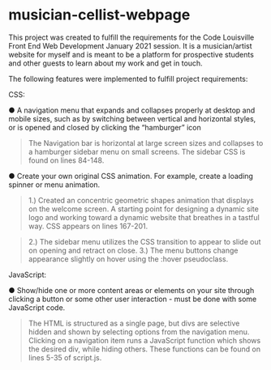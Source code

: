 # musician-cellist-webpage

This project was created to fulfill the requirements for the Code Louisville Front End
Web Development January 2021 session. It is a musician/artist website for myself and is meant to be a platform for prospective students and other guests to learn about my work and get in touch.


The following features were implemented to fulfill project requirements:

CSS:

●	A navigation menu that expands and collapses properly at desktop and mobile sizes, such as by switching between vertical and horizontal styles, or is opened and closed by clicking the “hamburger” icon

> The Navigation bar is horizontal at large screen sizes and collapses to a hamburger sidebar menu on small screens. The sidebar CSS is found on lines 84-148.

● Create your own original CSS animation. For example, create a loading spinner or menu
animation.

> 1.) Created an concentric geometric shapes animation that displays on the welcome screen. A starting point for designing a dynamic site logo and working toward a dynamic website that breathes in a tastful way. CSS appears on lines 167-201.

> 2.) The sidebar menu utilizes the CSS transition to appear to slide out on opening and retract on close.
> 3.) The menu buttons change appearance slightly on hover using the :hover pseudoclass.


JavaScript:

●	Show/hide one or more content areas or elements on your site through clicking a button or some other user interaction - must be done with some JavaScript code.

> The HTML is structured as a single page, but divs are selective hidden and shown by selecting options from the navigation menu. Clicking on a navigation item runs a JavaScript function which shows the desired div, while hiding others. These functions can be found on lines 5-35 of script.js.

